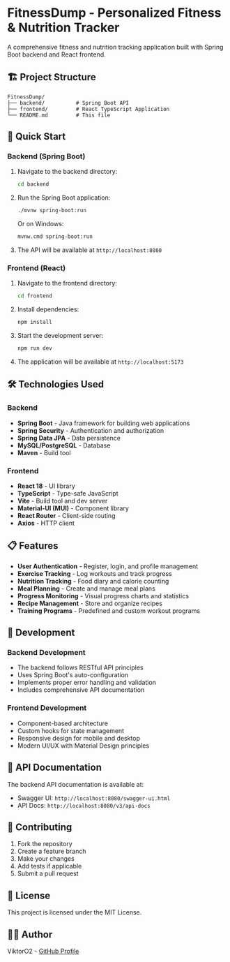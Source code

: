 # FitnessDump - Personalized Fitness & Nutrition Tracker

A comprehensive fitness and nutrition tracking application built with Spring Boot backend and React frontend.

## 🏗️ Project Structure

```
FitnessDump/
├── backend/          # Spring Boot API
├── frontend/         # React TypeScript Application
└── README.md         # This file
```

## 🚀 Quick Start

### Backend (Spring Boot)

1. Navigate to the backend directory:

   ```bash
   cd backend
   ```

2. Run the Spring Boot application:

   ```bash
   ./mvnw spring-boot:run
   ```

   Or on Windows:

   ```bash
   mvnw.cmd spring-boot:run
   ```

3. The API will be available at `http://localhost:8080`

### Frontend (React)

1. Navigate to the frontend directory:

   ```bash
   cd frontend
   ```

2. Install dependencies:

   ```bash
   npm install
   ```

3. Start the development server:

   ```bash
   npm run dev
   ```

4. The application will be available at `http://localhost:5173`

## 🛠️ Technologies Used

### Backend

- **Spring Boot** - Java framework for building web applications
- **Spring Security** - Authentication and authorization
- **Spring Data JPA** - Data persistence
- **MySQL/PostgreSQL** - Database
- **Maven** - Build tool

### Frontend

- **React 18** - UI library
- **TypeScript** - Type-safe JavaScript
- **Vite** - Build tool and dev server
- **Material-UI (MUI)** - Component library
- **React Router** - Client-side routing
- **Axios** - HTTP client

## 📋 Features

- **User Authentication** - Register, login, and profile management
- **Exercise Tracking** - Log workouts and track progress
- **Nutrition Tracking** - Food diary and calorie counting
- **Meal Planning** - Create and manage meal plans
- **Progress Monitoring** - Visual progress charts and statistics
- **Recipe Management** - Store and organize recipes
- **Training Programs** - Predefined and custom workout programs

## 🔧 Development

### Backend Development

- The backend follows RESTful API principles
- Uses Spring Boot's auto-configuration
- Implements proper error handling and validation
- Includes comprehensive API documentation

### Frontend Development

- Component-based architecture
- Custom hooks for state management
- Responsive design for mobile and desktop
- Modern UI/UX with Material Design principles

## 📝 API Documentation

The backend API documentation is available at:

- Swagger UI: `http://localhost:8080/swagger-ui.html`
- API Docs: `http://localhost:8080/v3/api-docs`

## 🤝 Contributing

1. Fork the repository
2. Create a feature branch
3. Make your changes
4. Add tests if applicable
5. Submit a pull request

## 📄 License

This project is licensed under the MIT License.

## 👨‍💻 Author

ViktorO2 - [GitHub Profile](https://github.com/ViktorO2)

